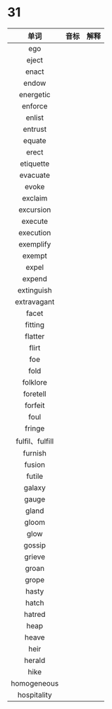 # 31

|      单词       | 音标 | 解释 |
| :-------------: | :--: | :--: |
|       ego       |      |      |
|      eject      |      |      |
|      enact      |      |      |
|      endow      |      |      |
|    energetic    |      |      |
|     enforce     |      |      |
|     enlist      |      |      |
|     entrust     |      |      |
|     equate      |      |      |
|      erect      |      |      |
|    etiquette    |      |      |
|    evacuate     |      |      |
|      evoke      |      |      |
|     exclaim     |      |      |
|    excursion    |      |      |
|     execute     |      |      |
|    execution    |      |      |
|    exemplify    |      |      |
|     exempt      |      |      |
|      expel      |      |      |
|     expend      |      |      |
|   extinguish    |      |      |
|   extravagant   |      |      |
|      facet      |      |      |
|     fitting     |      |      |
|     flatter     |      |      |
|      flirt      |      |      |
|       foe       |      |      |
|      fold       |      |      |
|    folklore     |      |      |
|    foretell     |      |      |
|     forfeit     |      |      |
|      foul       |      |      |
|     fringe      |      |      |
| fulfil、fulfill |      |      |
|     furnish     |      |      |
|     fusion      |      |      |
|     futile      |      |      |
|     galaxy      |      |      |
|      gauge      |      |      |
|      gland      |      |      |
|      gloom      |      |      |
|      glow       |      |      |
|     gossip      |      |      |
|     grieve      |      |      |
|      groan      |      |      |
|      grope      |      |      |
|      hasty      |      |      |
|      hatch      |      |      |
|     hatred      |      |      |
|      heap       |      |      |
|      heave      |      |      |
|      heir       |      |      |
|     herald      |      |      |
|      hike       |      |      |
|   homogeneous   |      |      |
|   hospitality   |      |      |